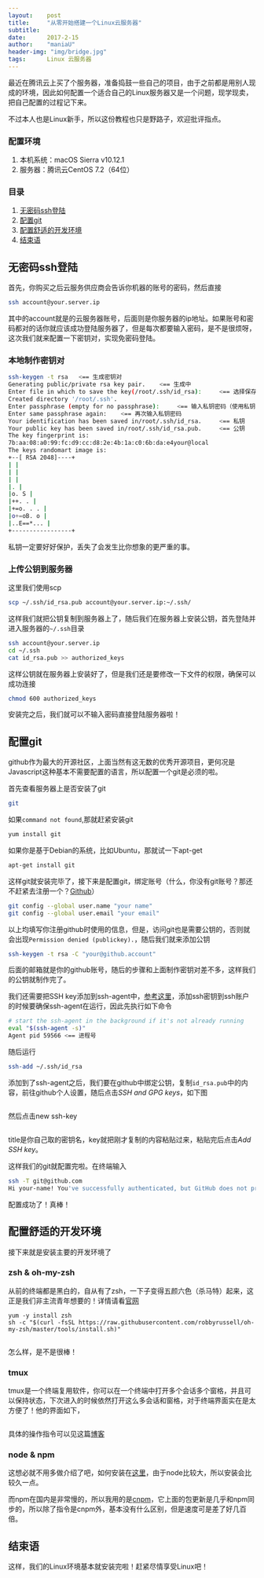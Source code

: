 ```yaml
---
layout:    post
title:     "从零开始搭建一个Linux云服务器"
subtitle:  
date:      2017-2-15
author:    "maniaU"
header-img: "img/bridge.jpg"
tags:      Linux 云服务器
---
```


最近在腾讯云上买了个服务器，准备捣鼓一些自己的项目，由于之前都是用别人现成的环境，因此如何配置一个适合自己的Linux服务器又是一个问题，现学现卖，把自己配置的过程记下来。

不过本人也是Linux新手，所以这份教程也只是野路子，欢迎批评指点。

### 配置环境

1. 本机系统：macOS Sierra v10.12.1
2. 服务器：腾讯云CentOS 7.2（64位）

### 目录

1. [无密码ssh登陆](#ssh)
2. [配置git](#git)
3. [配置舒适的开发环境]()
4. [结束语]()

## 无密码ssh登陆

首先，你购买之后云服务供应商会告诉你机器的账号的密码，然后直接

```zsh
ssh account@your.server.ip
```

其中的account就是的云服务器账号，后面则是你服务器的ip地址。如果账号和密码都对的话你就应该成功登陆服务器了，但是每次都要输入密码，是不是很烦呀，这次我们就来配置一下密钥对，实现免密码登陆。

### 本地制作密钥对

```bash
ssh-keygen -t rsa   <== 生成密钥对
Generating public/private rsa key pair.    <== 生成中
Enter file in which to save the key(/root/.ssh/id_rsa):     <== 选择保存地址
Created directory '/root/.ssh'.  
Enter passphrase (empty for no passphrase):     <== 输入私钥密码（使用私钥的时候输入，可以为空）
Enter same passphrase again:    <== 再次输入私钥密码
Your identification has been saved in/root/.ssh/id_rsa.     <== 私钥
Your public key has been saved in/root/.ssh/id_rsa.pub.     <== 公钥
The key fingerprint is:  
7b:aa:08:a0:99:fc:d9:cc:d8:2e:4b:1a:c0:6b:da:e4your@local  
The keys randomart image is:  
+--[ RSA 2048]----+  
| |  
| |  
| |  
|. |  
|o. S |  
|++. . |  
|+=o. . . |  
|o+=oB. o |  
|..E==*... |  
+-----------------+  
```

私钥一定要好好保护，丢失了会发生比你想象的更严重的事。

### 上传公钥到服务器

这里我们使用scp

```bash
scp ~/.ssh/id_rsa.pub account@your.server.ip:~/.ssh/
```

这样我们就把公钥复制到服务器上了，随后我们在服务器上安装公钥，首先登陆并进入服务器的`~/.ssh`目录

```bash
ssh account@your.server.ip
cd ~/.ssh
cat id_rsa.pub >> authorized_keys
```

这样公钥就在服务器上安装好了，但是我们还是要修改一下文件的权限，确保可以成功连接

```bash
chmod 600 authorized_keys
```

安装完之后，我们就可以不输入密码直接登陆服务器啦！

## 配置git

github作为最大的开源社区，上面当然有这无数的优秀开源项目，更何况是Javascript这种基本不需要配置的语言，所以配置一个git是必须的啦。

首先查看服务器上是否安装了git

```bash
git
```

如果`command not found`,那就赶紧安装git

```bash
yum install git
```

如果你是基于Debian的系统，比如Ubuntu，那就试一下apt-get

```bash
apt-get install git
```

这样git就安装完毕了，接下来是配置git，绑定账号（什么，你没有git账号？那还不赶紧去注册一个？[Github](https://github.com)）

```bash
git config --global user.name "your name"
git config --global user.email "your email"
```

以上均填写你注册github时使用的信息，但是，访问git也是需要公钥的，否则就会出现`Permission denied (publickey).`，随后我们就来添加公钥

```bash
ssh-keygen -t rsa -C "your@github.account"
```

后面的邮箱就是你的github账号，随后的步骤和上面制作密钥对差不多，这样我们的公钥就制作完了。

我们还需要把SSH key添加到ssh-agent中，[参考这里](https://help.github.com/articles/generating-a-new-ssh-key-and-adding-it-to-the-ssh-agent/)，添加ssh密钥到ssh账户的时候要确保ssh-agent在运行，因此先执行如下命令

```bash
# start the ssh-agent in the background if it's not already running
eval "$(ssh-agent -s)"
Agent pid 59566 <== 进程号
```

随后运行

```bash
ssh-add ~/.ssh/id_rsa
```


添加到了ssh-agent之后，我们要在github中绑定公钥，复制`id_rsa.pub`中的内容，前往github个人设置，随后点击<i>SSH and GPG keys</i>，如下图

<img src="{{  site.baseurl }}/img/github-setting.jpg" alt="" style="margin:auto">

然后点击new ssh-key

<img src="{{ site.baseurl }}/img/new-key.jpg" alt="">

title是你自己取的密钥名，key就把刚才复制的内容粘贴过来，粘贴完后点击<i>Add SSH key</i>。

这样我们的git就配置完啦。在终端输入

```bash
ssh -T git@github.com
Hi your-name! You've successfully authenticated, but GitHub does not provide shell access.
```

配置成功了！真棒！

## 配置舒适的开发环境

接下来就是安装主要的开发环境了

### zsh & oh-my-zsh

从前的终端都是黑白的，自从有了zsh，一下子变得五颜六色（杀马特）起来，这正是我们非主流青年想要的！详情请看[官网](https://github.com/robbyrussell/oh-my-zsh)

```
yum -y install zsh
sh -c "$(curl -fsSL https://raw.githubusercontent.com/robbyrussell/oh-my-zsh/master/tools/install.sh)"
```

<img src="{{ site.baseurl }}/img/oh-my-zsh.jpg" alt="">

怎么样，是不是很棒！

### tmux

tmux是一个终端复用软件，你可以在一个终端中打开多个会话多个窗格，并且可以保持状态，下次进入的时候依然打开这么多会话和窗格，对于终端界面实在是太方便了！他的界面如下，

<img src="{{ site.baseurl }}/img/tmux.jpg" alt="">

具体的操作指令可以见这篇[博客](http://harttle.com/2015/11/06/tmux-startup.html)

### node & npm

这想必就不用多做介绍了吧，如何安装在[这里](https://nodejs.org/en/download/package-manager/)，由于node比较大，所以安装会比较久一点。

而npm在国内是非常慢的，所以我用的是[cnpm](https://npm.taobao.org/)，它上面的包更新是几乎和npm同步的，所以除了指令是cnpm外，基本没有什么区别，但是速度可是差了好几百倍。


##  结束语

这样，我们的Linux环境基本就安装完啦！赶紧尽情享受Linux吧！





